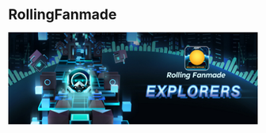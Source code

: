 # RollingFanmade
![](https://github.com/CNDY-RollingSky/RollingFanmade/blob/main/Explorers%E6%B5%B7%E6%8A%A51024x379.jpg "Shiprock")
